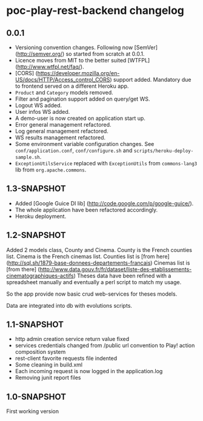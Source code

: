
poc-play-rest-backend changelog
===============================

0.0.1
-----
* Versioning convention changes. Following now [SemVer] (http://semver.org/) so started from scratch at 0.0.1.
* Licence moves from MIT to the better suited [WTFPL] (http://www.wtfpl.net/faq/).
* [CORS] (https://developer.mozilla.org/en-US/docs/HTTP/Access_control_CORS) support added. Mandatory due to frontend served on a different Heroku app.
* `Product` and `Category` models removed.
* Filter and pagination support added on query/get WS.
* Logout WS added.
* User infos WS added.
* A demo-user is now created on application start up.
* Error general management refactored.
* Log general management refactored.
* WS results management refactored.
* Some environment variable configuration changes. See `conf/application.conf`, `conf/configure.sh` and `scripts/heroku-deploy-sample.sh`.
* `ExceptionUtilsService` replaced with `ExceptionUtils` from `commons-lang3` lib from `org.apache.commons`.

1.3-SNAPSHOT
------------
* Added [Google Guice DI lib] (http://code.google.com/p/google-guice/).
* The whole application have been refactored accordingly.
* Heroku deployment.

1.2-SNAPSHOT
------------
Added 2 models class, County and Cinema. County is the French counties list. Cinema is the French cinemas list.
Counties list is [from here] (http://sql.sh/1879-base-donnees-departements-francais)
Cinemas list is [from there] (http://www.data.gouv.fr/fr/dataset/liste-des-etablissements-cinematographiques-actifs)
Theses data have been refined with a spreadsheet manually and eventually a perl script to match my usage.

So the app provide now basic crud web-services for theses models.

Data are integrated into db with evolutions scripts.

1.1-SNAPSHOT
------------
* http admin creation service return value fixed
* services credentials changed from /public url convention to Play! action composition system
* rest-client favorite requests file indented
* Some cleaning in build.xml
* Each incoming request is now logged in the application.log
* Removing junit report files

1.0-SNAPSHOT
------------
First working version